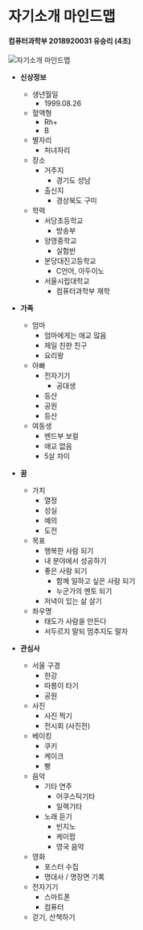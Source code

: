 # 자기소개 마인드맵
#### 컴퓨터과학부 2018920031 유승리 (4조)

![자기소개 마인드맵](https://lh3.googleusercontent.com/dVPH2x-y1GZ3vTEPLl5gD8xz7Qtoula3RN_x4k-vUdgGZof0iDgvqThoNNnmnJpHDXVe7Jt2YnyN)

* **신상정보**
	* 생년월일
		* 1999.08.26
	* 혈액형
		* Rh+
		* B
	* 별자리
		* 처녀자리
	* 장소
		* 거주지
			* 경기도 성남
		* 출신지
			* 경상북도 구미
	* 학력
		* 서당초등학교
			* 방송부
		* 양영중학교
			* 실험반
		* 분당대진고등학교
			* C언어, 아두이노
		* 서울시립대학교
			* 컴퓨터과학부 재학


* **가족**
	* 엄마
		* 엄마에게는 애교 많음
		* 제일 친한 친구
		* 요리왕
	* 아빠
		* 전자기기
			* 공대생
		* 등산
		* 공원
		* 등산
	* 여동생
		* 밴드부 보컬
		* 애교 없음
		* 5살 차이

* **꿈**
	* 가치
		* 열정
		* 성실
		* 예의
		* 도전
	* 목표
		* 행복한 사람 되기
		* 내 분야에서 성공하기
		* 좋은 사람 되기
			* 함께 일하고 싶은 사람 되기
			* 누군가의 멘토 되기
		* 저녁이 있는 삶 살기
	* 좌우명
		* 태도가 사람을 만든다
		* 서두르지 말되 멈추지도 말자

* **관심사**
	* 서울 구경
		* 한강
		* 따릉이 타기
		* 공원
	* 사진
		* 사진 찍기
		* 전시회 (사진전)
	* 베이킹
		* 쿠키
		* 케이크
		* 빵
	* 음악
		* 기타 연주
			* 어쿠스틱기타
			* 일렉기타
		* 노래 듣기
			* 빈지노
			* 케이팝
			* 영국 음악
	* 영화
		* 포스터 수집
		* 명대사 / 명장면 기록
	* 전자기기
		* 스마트폰
		* 컴퓨터
	* 걷기, 산책하기
